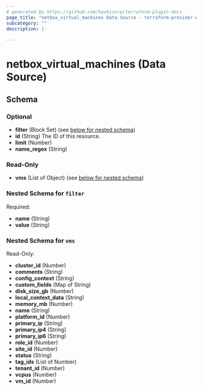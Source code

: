 ```yaml
---
# generated by https://github.com/hashicorp/terraform-plugin-docs
page_title: "netbox_virtual_machines Data Source - terraform-provider-netbox"
subcategory: ""
description: |-
  
---
```


# netbox_virtual_machines (Data Source)





<!-- schema generated by tfplugindocs -->
## Schema

### Optional

- **filter** (Block Set) (see [below for nested schema](#nestedblock--filter))
- **id** (String) The ID of this resource.
- **limit** (Number)
- **name_regex** (String)

### Read-Only

- **vms** (List of Object) (see [below for nested schema](#nestedatt--vms))

<a id="nestedblock--filter"></a>
### Nested Schema for `filter`

Required:

- **name** (String)
- **value** (String)


<a id="nestedatt--vms"></a>
### Nested Schema for `vms`

Read-Only:

- **cluster_id** (Number)
- **comments** (String)
- **config_context** (String)
- **custom_fields** (Map of String)
- **disk_size_gb** (Number)
- **local_context_data** (String)
- **memory_mb** (Number)
- **name** (String)
- **platform_id** (Number)
- **primary_ip** (String)
- **primary_ip4** (String)
- **primary_ip6** (String)
- **role_id** (Number)
- **site_id** (Number)
- **status** (String)
- **tag_ids** (List of Number)
- **tenant_id** (Number)
- **vcpus** (Number)
- **vm_id** (Number)


